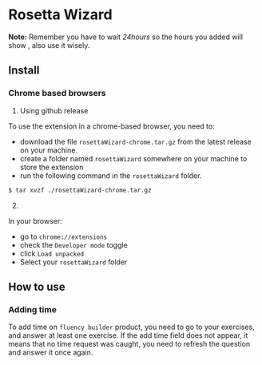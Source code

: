 # Rosetta Wizard

**Note:** Remember you have to wait *24hours* so the hours you added will show , also use it wisely.

## Install

### Chrome based browsers

1. Using github release

To use the extension in a chrome-based browser, you need to:

- download the file `rosettaWizard-chrome.tar.gz` from the latest release on
  your machine.
- create a folder named `rosettaWizard` somewhere on your machine to store the
  extension
- run the following command in the `rosettaWizard` folder.

```bash
$ tar xvzf ./rosettaWizard-chrome.tar.gz
```

2.

In your browser:

- go to `chrome://extensions`
- check the `Developer mode` toggle
- click `Load unpacked`
- Select your `rosettaWizard` folder

## How to use

### Adding time

To add time on `fluency builder` product, you need to go to your exercises, and
answer at least one exercise. If the add time field does not appear, it means
that no time request was caught, you need to refresh the question and answer it
once again.


